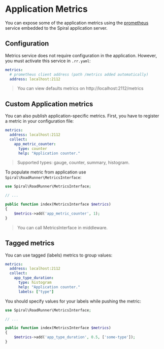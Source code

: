 # Application Metrics
You can expose some of the application metrics using the [prometheus](https://prometheus.io/) service embedded to the Spiral application server.

## Configuration
Metrics service does not require configuration in the application. However, you must activate this service in `.rr.yaml`:

```yaml
metrics:
  # prometheus client address (path /metrics added automatically)
  address: localhost:2112
```

> You can view defaults metrics on http://localhost:2112/metrics

## Custom Application metrics
You can also publish application-specific metrics. First, you have to register a metric in your configuration file:

```yaml
metrics:
  address: localhost:2112
  collect:
    app_metric_counter:
      type: counter
      help: "Application counter."
```

> Supported types: gauge, counter, summary, histogram.

To populate metric from application use `Spiral\RoadRunner\MetricsInterface`:

```php
use Spiral\RoadRunner\MetricsInterface; 

// ...

public function index(MetricsInterface $metrics)
{
    $metrics->add('app_metric_counter', 1);
}
```

> You can call MetricsInterface in middleware.

## Tagged metrics
You can use tagged (labels) metrics to group values:

```yaml
metrics:
  address: localhost:2112
  collect:
    app_type_duration:
      type: histogram
      help: "Application counter."
      labels: ["type"]
```

You should specify values for your labels while pushing the metric:

```php
use Spiral\RoadRunner\MetricsInterface; 

// ...

public function index(MetricsInterface $metrics)
{
    $metrics->add('app_type_duration', 0.5, ['some-type']);
}
```

